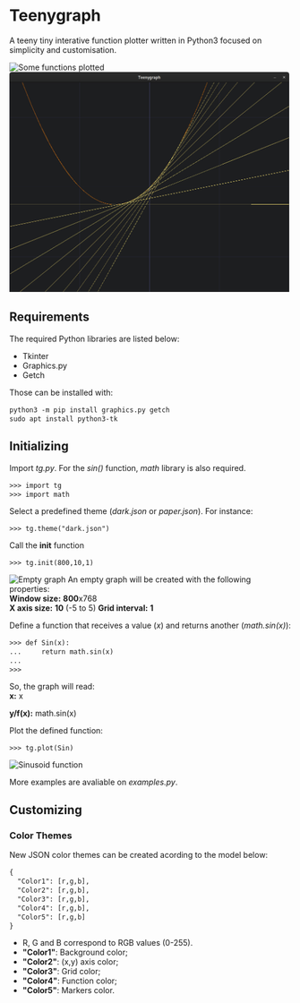 # Teenygraph
A teeny tiny interative function plotter written in Python3 focused on simplicity and customisation.

<img src="multiple2.png" alt="Some functions plotted" width="500"/> <img src="image.png" alt="Derivative example" width="500"/>

## Requirements
The required Python libraries are listed below:
- Tkinter
- Graphics.py
- Getch

Those can be installed with:
```
python3 -m pip install graphics.py getch
sudo apt install python3-tk
```

## Initializing
Import _tg.py_. For the _sin()_ function, _math_ library is also required.

```
>>> import tg
>>> import math
```

Select a predefined theme (_dark.json_ or _paper.json_). For instance:

```
>>> tg.theme("dark.json")
```

Call the **init** function
```
>>> tg.init(800,10,1)
```
![Empty graph](empty_graph.png)
An empty graph will be created with the following properties:  
**Window size:** 	**800**x768  
**X axis size:** 	**10** (-5 to 5)
**Grid interval:** 	**1** 

Define a function that receives a value (_x_) and returns another (_math.sin(x)_):  
```
>>> def Sin(x):
...     return math.sin(x)
...
>>>
```
So, the graph will read:  
**x:** x

**y/f(x):** math.sin(x)  

Plot the defined function:
```
>>> tg.plot(Sin)
```
![Sinusoid function](sin.png)

More examples are avaliable on _examples.py_.

## Customizing

### Color Themes
New JSON color themes can be created acording to the model below:
```
{
  "Color1": [r,g,b],
  "Color2": [r,g,b],
  "Color3": [r,g,b],
  "Color4": [r,g,b],
  "Color5": [r,g,b]
}
```
- R, G and B correspond to RGB values (0-255).
- **"Color1"**: Background color;
- **"Color2"**: (x,y) axis color;
- **"Color3"**: Grid color;
- **"Color4"**: Function color;
- **"Color5"**: Markers color.

